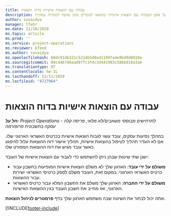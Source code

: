 ```yaml
---
title: עבודה עם הוצאות אישיות בדוח הוצאות
description: נושא זה מספק מידע על אופן העבודה עם הוצאות אישיות שהוצאו לעובדים בזמן נסיעה למטרות עסקיות.
author: suvaidya
manager: tfehr
ms.date: 11/18/2020
ms.topic: article
ms.prod: ''
ms.service: project-operations
ms.reviewer: kfend
ms.author: suvaidya
ms.openlocfilehash: 68dc91db331c5214b5d0ad1109fa4e9bd9d0918e
ms.sourcegitcommit: 04c446746aad97fc3f4c3d441983c586b918a3a6
ms.translationtype: HT
ms.contentlocale: he-IL
ms.lasthandoff: 12/11/2020
ms.locfileid: "4727964"
---
```

# <a name="work-with-personal-expenses-on-an-expense-report"></a>עבודה עם הוצאות אישיות בדוח הוצאות

_**חל על:** Project Operations לתרחישים מבוססי משאבים/לא מלאי, פריסה קלה - עסקה בחשבונית פרופורמה_

במהלך נסיעות עסקים, עובד עשוי לגבות הוצאות אישיות בכרטיס האשראי הארגוני שלו. אם לא הוגדר תהליך לטיפול בהוצאות אישיות, תהליך אישור דוח ההוצאות עלול להיפגע כאשר עובד מגיש את דוח ההוצאות המפורט שלו.

ישנן שתי שיטות שבהן ניתן להשתמש כדי לעבוד עם הוצאות אישיות של העובד:

  - **משולם על ידי עובד**: הארגון שלך לא משלם הוצאות אישיות המופיעות בחשבון עבור כרטיס האשראי הארגוני. במקום זאת, העובד משלם לספק כרטיסי האשראי ישירות עבור ההוצאות. 
  - **משולם על ידי החברה**: הארגון שלך משלם את החשבון המלא עבור כרטיס האשראי הארגוני, ואז מחייב את חשבון העובד בגין ההוצאות האישיות.

אתה יכול לבחור את השיטה שבה משתמש הארגון שלך בדף **פרמטרים לניהול הוצאות**.


[!INCLUDE[footer-include](../includes/footer-banner.md)]